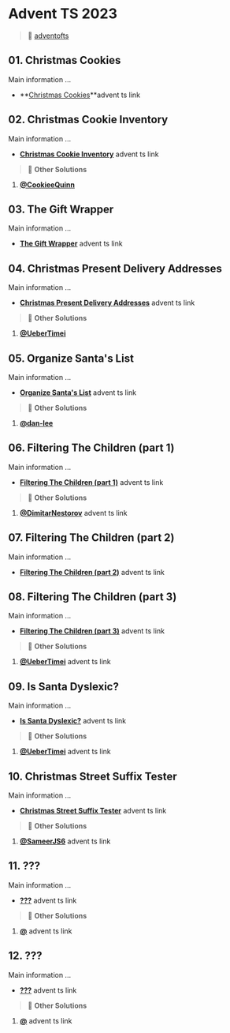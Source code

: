 # Advent TS 2023

> :mega: [adventofts](https://www.adventofts.com/events/2023)

## 01. Christmas Cookies

Main information ...

- **[Christmas Cookies](https://www.adventofts.com/events/2023/1)**advent ts link

<!-- line -->
<!-- line -->
<!-- line -->

## 02. Christmas Cookie Inventory

Main information ...

- **[Christmas Cookie Inventory](https://www.adventofts.com/events/2023/2)** advent ts link

> :mega: **Other Solutions**

1. **[@CookieeQuinn](https://www.adventofts.com/events/2023/2/solutions/2513)**

<!-- line -->
<!-- line -->
<!-- line -->

## 03. The Gift Wrapper

Main information ...

- **[The Gift Wrapper](https://www.adventofts.com/events/2023/3)** advent ts link

<!-- line -->
<!-- line -->
<!-- line -->

## 04. Christmas Present Delivery Addresses

Main information ...

- **[Christmas Present Delivery Addresses](https://www.adventofts.com/events/2023/4)** advent ts link

> :mega: **Other Solutions**

1. **[@UeberTimei](https://www.adventofts.com/events/2023/4/solutions/1196?page=2)**

<!-- line -->
<!-- line -->
<!-- line -->

## 05. Organize Santa's List

Main information ...

- **[Organize Santa's List](https://www.adventofts.com/events/2023/5)** advent ts link

> :mega: **Other Solutions**

1. **[@dan-lee](https://www.adventofts.com/events/2023/5/solutions/2829)**

<!-- line -->
<!-- line -->
<!-- line -->

## 06. Filtering The Children (part 1)

Main information ...

- **[Filtering The Children (part 1)](https://www.adventofts.com/events/2023/6)** advent ts link

> :mega: **Other Solutions**

1. **[@DimitarNestorov](https://www.adventofts.com/events/2023/6/solutions/2924)** advent ts link

<!-- line -->
<!-- line -->
<!-- line -->

## 07. Filtering The Children (part 2)

Main information ...

- **[Filtering The Children (part 2)](https://www.adventofts.com/events/2023/7)** advent ts link

<!-- line -->
<!-- line -->
<!-- line -->

## 08. Filtering The Children (part 3)

Main information ...

- **[Filtering The Children (part 3)](https://www.adventofts.com/events/2023/8)** advent ts link

> :mega: **Other Solutions**

1. **[@UeberTimei](https://www.adventofts.com/events/2023/8/solutions/1199?page=2)** advent ts link

<!-- line -->
<!-- line -->
<!-- line -->

## 09. Is Santa Dyslexic?

Main information ...

- **[Is Santa Dyslexic?](https://www.adventofts.com/events/2023/9)** advent ts link

> :mega: **Other Solutions**

1. **[@UeberTimei](https://www.adventofts.com/events/2023/9/solutions/1201)** advent ts link

<!-- line -->
<!-- line -->
<!-- line -->

## 10. Christmas Street Suffix Tester

Main information ...

- **[Christmas Street Suffix Tester](https://www.adventofts.com/events/2023/10)** advent ts link

> :mega: **Other Solutions**

1. **[@SameerJS6](https://www.adventofts.com/events/2023/10/solutions/2832?page=1)** advent ts link

<!-- line -->
<!-- line -->
<!-- line -->

## 11. ???

Main information ...

- **[???](url)** advent ts link

> :mega: **Other Solutions**

1. **[@](url)** advent ts link

<!-- line -->
<!-- line -->
<!-- line -->

## 12. ???

Main information ...

- **[???](url)** advent ts link

> :mega: **Other Solutions**

1. **[@](url)** advent ts link

<!-- line -->
<!-- line -->
<!-- line -->
